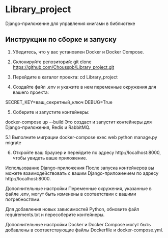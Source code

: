 # Library_project
Django-приложение для управления книгами в библиотеке
## Инструкции по сборке и запуску

1. Убедитесь, что у вас установлен Docker и Docker Compose.

2. Склонируйте репозиторий:
   git clone https://github.com/Chousspb/Library_project.git


3. Перейдите в каталог проекта:
    cd Library_project


4. Создайте файл .env и укажите в нем переменные окружения для вашего проекта:

SECRET_KEY=ваш_секретный_ключ
DEBUG=True


5. Соберите и запустите контейнеры:

docker-compose up --build
Это создаст и запустит контейнеры для Django-приложения, Redis и RabbitMQ.

5.1 Выполните миграции
docker-compose exec web python manage.py migrate


6. Откройте ваш браузер и перейдите по адресу http://localhost:8000, чтобы увидеть ваше приложение.

Использование Django-приложения
После запуска контейнеров вы можете взаимодействовать с вашим Django-приложением по адресу http://localhost:8000.

Дополнительные настройки
Переменные окружения, указанные в файле .env, могут быть изменены в соответствии с вашими потребностями.

Для добавления новых зависимостей Python, обновите файл requirements.txt и пересоберите контейнеры.

Дополнительные настройки Docker и Docker Compose могут быть добавлены в соответствующие файлы Dockerfile и docker-compose.yml.

